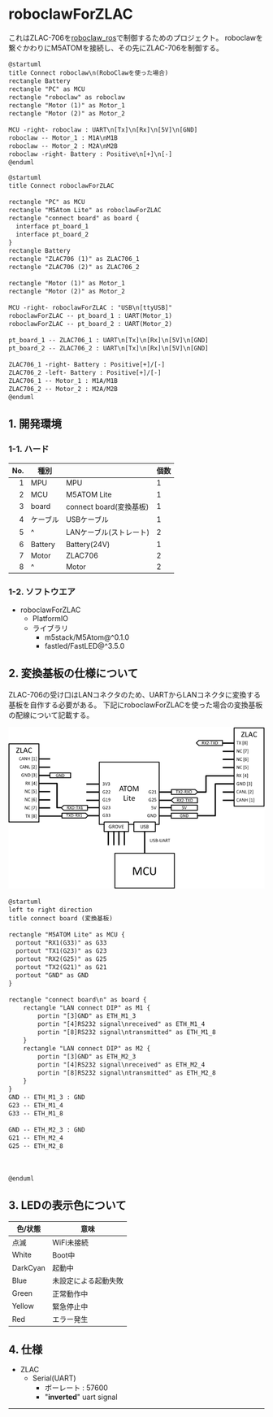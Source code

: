# roboclawForZLAC

これはZLAC-706を[roboclaw_ros](https://github.com/sonyccd/roboclaw_ros)で制御するためのプロジェクト。
roboclawを繋ぐかわりにM5ATOMを接続し、その先にZLAC-706を制御する。

```plantuml
@startuml
title Connect roboclaw\n(RoboClawを使った場合)
rectangle Battery
rectangle "PC" as MCU
rectangle "roboclaw" as roboclaw
rectangle "Motor (1)" as Motor_1
rectangle "Motor (2)" as Motor_2

MCU -right- roboclaw : UART\n[Tx]\n[Rx]\n[5V]\n[GND]
roboclaw -- Motor_1 : M1A\nM1B
roboclaw -- Motor_2 : M2A\nM2B
roboclaw -right- Battery : Positive\n[+]\n[-]
@enduml
```

```plantuml
@startuml
title Connect roboclawForZLAC

rectangle "PC" as MCU
rectangle "M5Atom Lite" as roboclawForZLAC
rectangle "connect board" as board {
  interface pt_board_1
  interface pt_board_2
}
rectangle Battery
rectangle "ZLAC706 (1)" as ZLAC706_1
rectangle "ZLAC706 (2)" as ZLAC706_2

rectangle "Motor (1)" as Motor_1
rectangle "Motor (2)" as Motor_2

MCU -right- roboclawForZLAC : "USB\n[ttyUSB]"
roboclawForZLAC -- pt_board_1 : UART(Motor_1)
roboclawForZLAC -- pt_board_2 : UART(Motor_2)

pt_board_1 -- ZLAC706_1 : UART\n[Tx]\n[Rx]\n[5V]\n[GND]
pt_board_2 -- ZLAC706_2 : UART\n[Tx]\n[Rx]\n[5V]\n[GND]

ZLAC706_1 -right- Battery : Positive[+]/[-]
ZLAC706_2 -left- Battery : Positive[+]/[-]
ZLAC706_1 -- Motor_1 : M1A/M1B
ZLAC706_2 -- Motor_2 : M2A/M2B
@enduml
```


## 開発環境

### ハード

|  No. | 種別     |                         | 個数 |
| ---: | -------- | ----------------------- | ---- |
|    1 | MPU      | MPU                     | 1    |
|    2 | MCU      | M5ATOM Lite             | 1    |
|    3 | board    | connect board(変換基板) | 1    |
|    4 | ケーブル | USBケーブル             | 1    |
|    5 | ^        | LANケーブル(ストレート) | 2    |
|    6 | Battery  | Battery(24V)            | 1    |
|    7 | Motor    | ZLAC706                 | 2    |
|    8 | ^        | Motor                   | 2    |


### ソフトウエア

* roboclawForZLAC
  * PlatformIO
  * ライブラリ
  	* m5stack/M5Atom@^0.1.0
  	* fastled/FastLED@^3.5.0

## 変換基板の仕様について

ZLAC-706の受け口はLANコネクタのため、UARTからLANコネクタに変換する基板を自作する必要がある。
下記にroboclawForZLACを使った場合の変換基板の配線について記載する。

<img src="https://github.com/MasterAkari/roboclawForZLAC/blob/f0697a033bac670c0b9f4bcb3e730693c2c2cab3/assets/WiringDiagram.png">

```plantuml
@startuml
left to right direction
title connect board (変換基板)

rectangle "M5ATOM Lite" as MCU {
  portout "RX1(G33)" as G33
  portout "TX1(G23)" as G23
  portout "RX2(G25)" as G25
  portout "TX2(G21)" as G21
  portout "GND" as GND
}

rectangle "connect board\n" as board {
    rectangle "LAN connect DIP" as M1 {
        portin "[3]GND" as ETH_M1_3
        portin "[4]RS232 signal\nreceived" as ETH_M1_4
        portin "[8]RS232 signal\ntransmitted" as ETH_M1_8
    }
    rectangle "LAN connect DIP" as M2 {
        portin "[3]GND" as ETH_M2_3
        portin "[4]RS232 signal\nreceived" as ETH_M2_4
        portin "[8]RS232 signal\ntransmitted" as ETH_M2_8
    }
}
GND -- ETH_M1_3 : GND
G23 -- ETH_M1_4
G33 -- ETH_M1_8

GND -- ETH_M2_3 : GND
G21 -- ETH_M2_4
G25 -- ETH_M2_8



@enduml
```

## LEDの表示色について


| 色/状態  | 意味                 |
| -------- | -------------------- |
| 点滅     | WiFi未接続           |
| White    | Boot中               |
| DarkCyan | 起動中               |
| Blue     | 未設定による起動失敗 |
| Green    | 正常動作中           |
| Yellow   | 緊急停止中           |
| Red      | エラー発生           |


## 仕様

* ZLAC
  * Serial(UART)
    * ボーレート : 57600
    * "**inverted**" uart signal


---

<style>
body {
    counter-reset: chapter;
}

h2 {
    counter-reset: sub-chapter;
}

h3 {
    counter-reset: section;
}

h4 {
    counter-reset: indexlist;
}

h1::before {
    counter-reset: chapter;
}

h2::before {
    counter-increment: chapter;
    content: counter(chapter) ". ";
}

h3::before {
    counter-increment: sub-chapter;
    content: counter(chapter) "-" counter(sub-chapter) ". ";
}

h4::before {
    counter-increment: section;
    content: counter(chapter) "-" counter(sub-chapter) "-" counter(section) ". ";
}

h5::before {
    counter-increment: indexlist;
    content: "(" counter(indexlist) ") ";
}

#sidebar-toc-btn {
    bottom: unset;
    top: 8px;
}

.markdown-preview.markdown-preview {
    h2 {
        border-bottom: 4px solid #eaecef;
    }

    h3 {
        border-bottom: 1px solid #eaecef;
    }
}

.md-sidebar-toc.md-sidebar-toc {
    padding-top: 40px;
}

#sidebar-toc-btn {
    bottom: unset;
    top: 8px;
}
</style>

